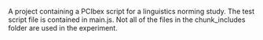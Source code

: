 A project containing a PCIbex script for a linguistics norming study.
The test script file is contained in main.js. Not all of the files in
the chunk_includes folder are used in the experiment.